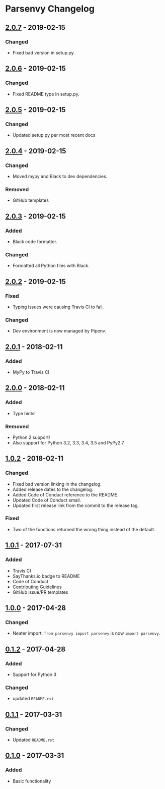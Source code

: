 # Parsenvy Changelog


## [2.0.7] - 2019-02-15

### Changed
- Fixed bad version in setup.py.


## [2.0.6] - 2019-02-15

### Changed
- Fixed README type in setup.py.


## [2.0.5] - 2019-02-15

### Changed
- Updated setup.py per most recent docs


## [2.0.4] - 2019-02-15

### Changed
- Moved mypy and Black to dev dependencies.

### Removed
- GitHub templates


## [2.0.3] - 2019-02-15

### Added
- Black code formatter.

### Changed
- Formatted all Python files with Black.


## [2.0.2] - 2019-02-15

### Fixed
- Typing issues were causing Travis CI to fail.

### Changed
- Dev environment is now managed by Pipenv.


## [2.0.1] - 2018-02-11

### Added
- MyPy to Travis CI


## [2.0.0] - 2018-02-11

### Added
- Type hints!

### Removed
- Python 2 support!
- Also support for Python 3.2, 3.3, 3.4, 3.5 and PyPy2.7


## [1.0.2] - 2018-02-11

### Changed
- Fixed bad version linking in the changelog.
- Added release dates to the changelog.
- Added Code of Conduct reference to the README.
- Updated Code of Conduct email.
- Updated first release link from the commit to the release tag.

### Fixed
- Two of the functions returned the wrong thing instead of the default.


## [1.0.1] - 2017-07-31

### Added
- Travis CI
- SayThanks.io badge to README
- Code of Conduct
- Contributing Guidelines
- GitHub issue/PR templates


## [1.0.0] - 2017-04-28

### Changed
- Neater import: `from parsenvy import parsenvy` is now `import parsenvy`.


## [0.1.2] - 2017-04-28

### Added
- Support for Python 3

### Changed
- updated `README.rst`


## [0.1.1] - 2017-03-31

### Changed
- Updated `README.rst`


## [0.1.0] - 2017-03-31

### Added
- Basic functionality


[Unreleased]: https://github.com/nkantar/Parsenvy/compare/2.0.7...HEAD
[2.0.7]: https://github.com/nkantar/Parsenvy/compare/2.0.6...2.0.7
[2.0.6]: https://github.com/nkantar/Parsenvy/compare/2.0.5...2.0.6
[2.0.5]: https://github.com/nkantar/Parsenvy/compare/2.0.4...2.0.5
[2.0.4]: https://github.com/nkantar/Parsenvy/compare/2.0.3...2.0.4
[2.0.3]: https://github.com/nkantar/Parsenvy/compare/2.0.2...2.0.3
[2.0.2]: https://github.com/nkantar/Parsenvy/compare/2.0.1...2.0.2
[2.0.1]: https://github.com/nkantar/Parsenvy/compare/2.0.0...2.0.1
[2.0.0]: https://github.com/nkantar/Parsenvy/compare/1.0.2...2.0.0
[1.0.2]: https://github.com/nkantar/Parsenvy/compare/1.0.1...1.0.2
[1.0.1]: https://github.com/nkantar/Parsenvy/compare/1.0.0...1.0.1
[1.0.0]: https://github.com/nkantar/Parsenvy/compare/0.1.2...1.0.0
[0.1.2]: https://github.com/nkantar/Parsenvy/compare/0.1.1...0.1.2
[0.1.1]: https://github.com/nkantar/Parsenvy/compare/0.1.0...0.1.1
[0.1.0]: https://github.com/nkantar/Parsenvy/releases/tag/0.1.0
